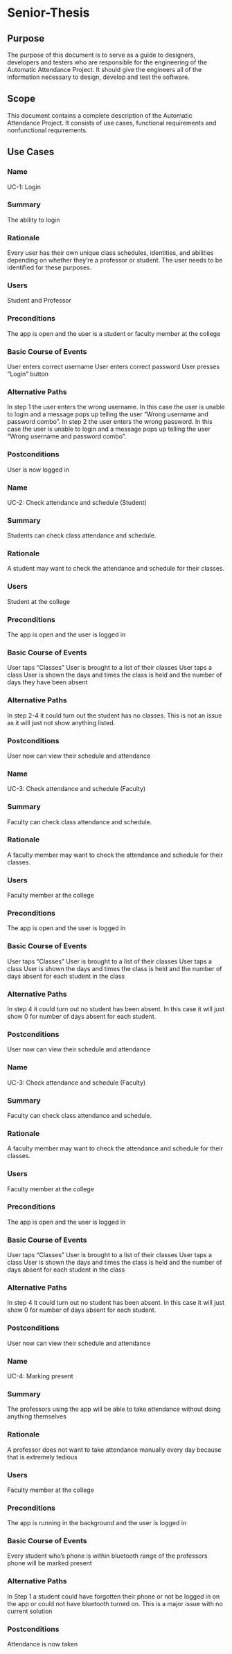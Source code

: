 # Senior-Thesis
## Purpose	
The purpose of this document is to serve as a guide to designers, developers and testers who are responsible for the engineering of the Automatic Attendance Project. It should give the engineers all of the information necessary to design, develop and test the software.

## Scope
This document contains a complete description of the Automatic Attendance Project. It consists of use cases, functional requirements and nonfunctional requirements. 

## Use Cases

### **Name**
UC-1: Login
### Summary
The ability to login
### Rationale
Every user has their own unique class schedules, identities, and abilities depending on whether they’re a professor or student. The user needs to be identified for these purposes.
### Users
Student and Professor
### Preconditions
The app is open and the user is a student or faculty member at the college
### Basic Course of Events
User enters correct username
User enters correct password
User presses “Login” button
### Alternative Paths
In step 1 the user enters the wrong username. In this case the user is unable to login and a message pops up telling the user “Wrong username and password combo”.
In step 2 the user enters the wrong password. In this case the user is unable to login and a message pops up telling the user “Wrong username and password combo”.
### Postconditions
User is now logged in

### **Name**
UC-2: Check attendance and schedule (Student)
### Summary
Students can check class attendance and schedule.
### Rationale
A student may want to check the attendance and schedule for their classes.
### Users
Student at the college
### Preconditions
The app is open and the user is logged in
### Basic Course of Events
User taps “Classes”
User is brought to a list of their classes
User taps a class
User is shown the days and times the class is held and the number of days they have been absent
### Alternative Paths
In step 2-4 it could turn out the student has no classes. This is not an issue as it will just not show anything listed.
### Postconditions
User now can view their schedule and attendance

### **Name**
UC-3: Check attendance and schedule (Faculty)
### Summary
Faculty can check class attendance and schedule.
### Rationale
A faculty member may want to check the attendance and schedule for their classes.
### Users
Faculty member at the college
### Preconditions
The app is open and the user is logged in
### Basic Course of Events
User taps “Classes”
User is brought to a list of their classes
User taps a class
User is shown the days and times the class is held and the number of days absent for each student in the class
### Alternative Paths
In step 4 it could turn out no student has been absent. In this case it will just show 0 for number of days absent for each student.
### Postconditions
User now can view their schedule and attendance

### **Name**
UC-3: Check attendance and schedule (Faculty)
### Summary
Faculty can check class attendance and schedule.
### Rationale
A faculty member may want to check the attendance and schedule for their classes.
### Users
Faculty member at the college
### Preconditions
The app is open and the user is logged in
### Basic Course of Events
User taps “Classes”
User is brought to a list of their classes
User taps a class
User is shown the days and times the class is held and the number of days absent for each student in the class
### Alternative Paths
In step 4 it could turn out no student has been absent. In this case it will just show 0 for number of days absent for each student.
### Postconditions
User now can view their schedule and attendance

### **Name**
UC-4: Marking present
### Summary
The professors using the app will be able to take attendance without doing anything themselves
### Rationale
A professor does not want to take attendance manually every day because that is extremely tedious
### Users
Faculty member at the college
### Preconditions
The app is running in the background and the user is logged in
### Basic Course of Events
Every student who’s phone is within bluetooth range of the professors phone will be marked present
### Alternative Paths
In Step 1 a student could have forgotten their phone or not be logged in on the app or could not have bluetooth turned on. This is a major issue with no current solution
### Postconditions
Attendance is now taken



